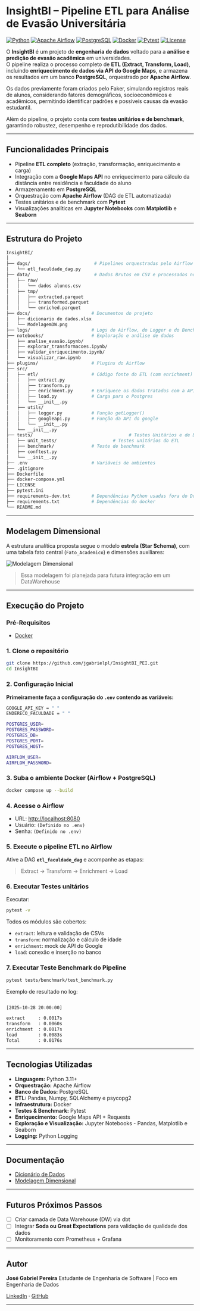# InsightBI – Pipeline ETL para Análise de Evasão Universitária  

[![Python](https://img.shields.io/badge/Python-3.11%2B-blue)](https://www.python.org/) 
[![Apache Airflow](https://img.shields.io/badge/Apache%20Airflow-Orquestração-blueviolet)](https://airflow.apache.org/) 
[![PostgreSQL](https://img.shields.io/badge/PostgreSQL-Database-336791)](https://www.postgresql.org/) 
[![Docker](https://img.shields.io/badge/Docker-Container-blue)](https://www.docker.com/) 
[![Pytest](https://img.shields.io/badge/Tests-Pytest-yellowgreen)](https://docs.pytest.org/) 
[![License](https://img.shields.io/badge/License-MIT-green)](LICENSE)

O **InsightBI** é um projeto de **engenharia de dados** voltado para a **análise e predição de evasão acadêmica** em universidades.  
O pipeline realiza o processo completo de **ETL (Extract, Transform, Load)**, incluindo **enriquecimento de dados via API do Google Maps**, e armazena os resultados em um banco **PostgreSQL**, orquestrado por **Apache Airflow**.

Os dados previamente foram criados pelo Faker, simulando registros reais de alunos, considerando fatores demográficos, socioeconômicos e acadêmicos, permitindo identificar padrões e possíveis causas da evasão estudantil.

Além do pipeline, o projeto conta com **testes unitários e de benchmark**, garantindo robustez, desempenho e reprodutibilidade dos dados.

---

## Funcionalidades Principais

- Pipeline **ETL completo** (extração, transformação, enriquecimento e carga)  
- Integração com a **Google Maps API** no enriquecimento para cálculo da distância entre residência e faculdade do aluno
- Armazenamento em **PostgreSQL**  
- Orquestração com **Apache Airflow** (DAG de ETL automatizada)
- Testes unitários e de benchmark com **Pytest** 
- Visualizações analíticas em **Jupyter Notebooks** com **Matplotlib** e **Seaborn**  

---

## Estrutura do Projeto  

```bash
InsightBI/
│
├── dags/                        # Pipelines orquestradas pelo Airflow
│   └── etl_faculdade_dag.py
├── data/                        # Dados Brutos em CSV e processados no ETL em PARQUET
│   ├── raw/
│   │   └── dados alunos.csv
│   ├── tmp/
│   │   ├── extracted.parquet
│   │   ├── transformed.parquet
│   │   └── enriched.parquet
├── docs/                       # Documentos do projeto
│   ├── dicionario de dados.xlsx
│   └── ModelagemDW.png
├── logs/                       # Logs do Airflow, do Logger e do Benchmark
├── notebooks/                  # Exploração e análise de dados
│   ├── analise_evasão.ipynb/
│   ├── explorar_transformacoes.ipynb/
│   ├── validar_enriquecimento.ipynb/
│   └── visualizar_raw.ipynb
├── plugins/                    # Plugins do Airflow
├── src/
│   ├── etl/                    # Código fonte do ETL (com enrichment)
│   │   ├── extract.py
│   │   ├── transform.py
│   │   ├── enrichment.py       # Enriquece os dados tratados com a API do Google para o calculo de distância
│   │   ├── load.py             # Carga para o Postgres
│   │   └── __init__.py
│   ├── utils/
│   │   ├── logger.py           # Função getLogger()
│   │   ├── googleapi.py        # Função da API do google
│   │   └── __init__.py
│   └── __init__.py
├── tests/								      # Testes Unitários e de Benchmark
│   ├── unit_tests/					    # Testes unitários do ETL
│   ├── benchmark/              # Teste de benchmark
│   ├── conftest.py
│   └── __init__.py
├── .env                        # Variáveis de ambientes
├── .gitignore
├── Dockerfile
├── docker-compose.yml
├── LICENSE
├── pytest.ini
├── requirements-dev.txt        # Dependências Python usadas fora do Docker
├── requirements.txt            # Dependências do docker
└── README.md

````

---

## Modelagem Dimensional

A estrutura analítica proposta segue o modelo **estrela (Star Schema)**, com uma tabela fato central (`Fato_Academico`) e dimensões auxiliares:

![Modelagem Dimensional](docs/ModelagemDW.png)

> Essa modelagem foi planejada para futura integração em um DataWarehouse

---

## Execução do Projeto

### Pré-Requisitos

- [Docker](https://www.docker.com/)

### 1. Clone o repositório

```bash
git clone https://github.com/jgabrielpl/InsightBI_PEI.git
cd InsightBI
```

### 2. Configuração Inicial

**Primeiramente faça a configuração do `.env` contendo as variáveis:**
```bash
GOOGLE_API_KEY = " "
ENDERECO_FACULDADE = " "

POSTGRES_USER=
POSTGRES_PASSWORD= 
POSTGRES_DB= 
POSTGRES_PORT=
POSTGRES_HOST= 

AIRFLOW_USER= 
AIRFLOW_PASSWORD=
``` 

### 3. Suba o ambiente Docker (Airflow + PostgreSQL)

```bash
docker compose up --build
```

### 4. Acesse o Airflow

* URL: [http://localhost:8080](http://localhost:8080)
* Usuário: `(Definido no .env)`
* Senha: `(Definido no .env)`

### 5. Execute o pipeline ETL no Airflow

Ative a DAG **`etl_faculdade_dag`** e acompanhe as etapas:

> Extract → Transform → Enrichment → Load

### 6. Executar Testes unitários

Executar:

```bash
pytest -v
```

Todos os módulos são cobertos:

* `extract`: leitura e validação de CSVs
* `transform`: normalização e cálculo de idade
* `enrichment`: mock de API do Google
* `load`: conexão e inserção no banco

### 7. Executar Teste Benchmark do Pipeline

```bash
pytest tests/benchmark/test_benchmark.py
```

Exemplo de resultado no log:
```bash

[2025-10-28 20:00:00]

extract     : 0.0017s
transform   : 0.0060s
enrichment  : 0.0017s
load        : 0.0083s
Total       : 0.0176s
```
---

## Tecnologias Utilizadas

- **Linguagem:** Python 3.11+
- **Orquestração:** Apache Airflow
- **Banco de Dados:** PostgreSQL
- **ETL:** Pandas, Numpy, SQLAlchemy e psycopg2
- **Infraestrutura:** Docker
- **Testes & Benchmark:** Pytest
- **Enriquecimento:** Google Maps API + Requests
- **Exploração e Visualização:** Jupyter Notebooks - Pandas, Matplotlib e Seaborn
- **Logging:** Python Logging

---

## Documentação

* [Dicionário de Dados](docs/dicionario%20de%20dados.xlsx)
* [Modelagem Dimensional](docs/ModelagemDW.png)

---

## Futuros Próximos Passos

* [ ] Criar camada de Data Warehouse (DW) via dbt
* [ ] Integrar **Soda ou Great Expectations** para validação de qualidade dos dados
* [ ] Monitoramento com Prometheus + Grafana

---

## Autor

**José Gabriel Pereira**
Estudante de Engenharia de Software | Foco em Engenharia de Dados

[LinkedIn](https://www.linkedin.com/in/jsgabrielpereira) · [GitHub](https://github.com/jgabrielpl)

---

